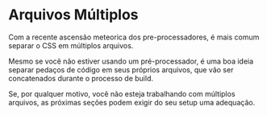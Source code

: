 # Arquivos Múltiplos

Com a recente ascensão meteorica dos pre-processadores, é mais comum separar o CSS em múltiplos arquivos.

Mesmo se você não estiver usando um pré-processador, é uma boa ideia separar pedaços de código em seus próprios arquivos, que vão ser concatenados durante o processo de build.

Se, por qualquer motivo, você não esteja trabalhando com múltiplos arquivos, as próximas seções podem exigir do seu setup uma adequação.

